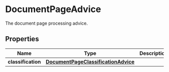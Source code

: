 

# DocumentPageAdvice

The document page processing advice.

## Properties

| Name | Type | Description | Notes |
|------------ | ------------- | ------------- | -------------|
|**classification** | [**DocumentPageClassificationAdvice**](DocumentPageClassificationAdvice.md) |  |  [optional] |



